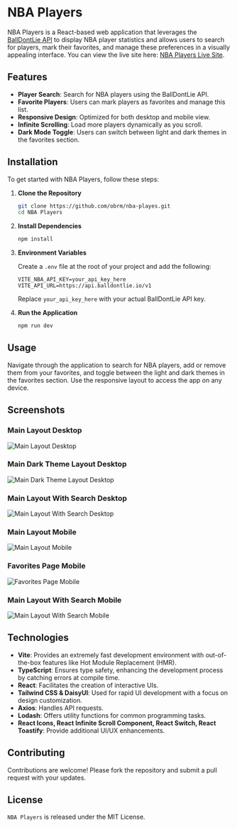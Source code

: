 # NBA Players

NBA Players is a React-based web application that leverages the [BallDontLie API](https://www.balldontlie.io) to display NBA player statistics and allows users to search for players, mark their favorites, and manage these preferences in a visually appealing interface. You can view the live site here: [NBA Players Live Site](https://obrm-nba-players.netlify.app).

## Features

- **Player Search**: Search for NBA players using the BallDontLie API.
- **Favorite Players**: Users can mark players as favorites and manage this list.
- **Responsive Design**: Optimized for both desktop and mobile view.
- **Infinite Scrolling**: Load more players dynamically as you scroll.
- **Dark Mode Toggle**: Users can switch between light and dark themes in the favorites section.

## Installation

To get started with NBA Players, follow these steps:

1. **Clone the Repository**

   ```bash
   git clone https://github.com/obrm/nba-playes.git
   cd NBA Players
   ```

2. **Install Dependencies**

   ```bash
   npm install
   ```

3. **Environment Variables**

   Create a `.env` file at the root of your project and add the following:

   ```plaintext
   VITE_NBA_API_KEY=your_api_key_here
   VITE_API_URL=https://api.balldontlie.io/v1
   ```

   Replace `your_api_key_here` with your actual BallDontLie API key.

4. **Run the Application**

   ```bash
   npm run dev
   ```

## Usage

Navigate through the application to search for NBA players, add or remove them from your favorites, and toggle between the light and dark themes in the favorites section. Use the responsive layout to access the app on any device.

## Screenshots

### Main Layout Desktop
![Main Layout Desktop](./src/assets/screenshots/main_desktop.png)

### Main Dark Theme Layout Desktop
![Main Dark Theme Layout Desktop](./src/assets/screenshots/main_dark_theme_desktop.png)

### Main Layout With Search Desktop
![Main Layout With Search Desktop](./src/assets/screenshots/search_desktop.png)

### Main Layout Mobile
![Main Layout Mobile](./src/assets/screenshots/main_screen_mobile.png)

### Favorites Page Mobile
![Favorites Page Mobile](./src/assets/screenshots/favoriets_mobile.png)

### Main Layout With Search Mobile
![Main Layout With Search Mobile](./src/assets/screenshots/search_mobile.png)


## Technologies

- **Vite**: Provides an extremely fast development environment with out-of-the-box features like Hot Module Replacement (HMR).
- **TypeScript**: Ensures type safety, enhancing the development process by catching errors at compile time.
- **React**: Facilitates the creation of interactive UIs.
- **Tailwind CSS & DaisyUI**: Used for rapid UI development with a focus on design customization.
- **Axios**: Handles API requests.
- **Lodash**: Offers utility functions for common programming tasks.
- **React Icons, React Infinite Scroll Component, React Switch, React Toastify**: Provide additional UI/UX enhancements.

## Contributing

Contributions are welcome! Please fork the repository and submit a pull request with your updates.

## License

`NBA Players` is released under the MIT License. 
